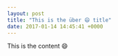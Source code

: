 ```yaml
---
layout: post
title: "This is the über 😄 title"
date: 2017-01-14 14:45:41 +0000
---
```


This is the content 😄